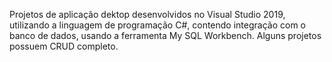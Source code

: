 Projetos de aplicação dektop desenvolvidos no Visual Studio 2019, utilizando a linguagem de programação C#, contendo integração com o banco de dados, usando a ferramenta My SQL Workbench. Alguns projetos possuem CRUD completo.
